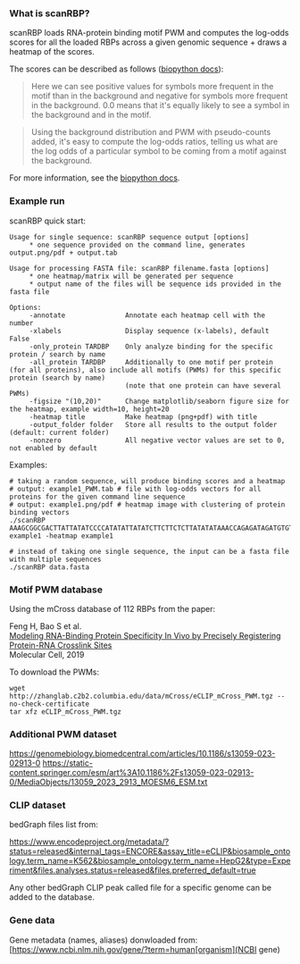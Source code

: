 ### What is scanRBP?

scanRBP loads RNA-protein binding motif PWM and computes the log-odds scores for all the loaded RBPs across a given genomic sequence + draws a heatmap of the scores.

The scores can be described as follows ([biopython docs](http://biopython.org/DIST/docs/tutorial/Tutorial.html)):

> Here we can see positive values for symbols more frequent in the motif than in the background and negative for symbols more frequent in the background. 0.0 means that it's equally likely to see a symbol in the background and in the motif.

> Using the background distribution and PWM with pseudo-counts added, it's easy to compute the log-odds ratios, telling us what are the log odds of a particular symbol to be coming from a motif against the background.

For more information, see the [biopython docs](http://biopython.org/DIST/docs/tutorial/Tutorial.html).

### Example run

scanRBP quick start:

```
Usage for single sequence: scanRBP sequence output [options]
     * one sequence provided on the command line, generates output.png/pdf + output.tab

Usage for processing FASTA file: scanRBP filename.fasta [options]
     * one heatmap/matrix will be generated per sequence
     * output name of the files will be sequence ids provided in the fasta file

Options:
     -annotate               Annotate each heatmap cell with the number
     -xlabels                Display sequence (x-labels), default False
     -only_protein TARDBP    Only analyze binding for the specific protein / search by name
     -all_protein TARDBP     Additionally to one motif per protein (for all proteins), also include all motifs (PWMs) for this specific protein (search by name)
                             (note that one protein can have several PWMs)
     -figsize "(10,20)"      Change matplotlib/seaborn figure size for the heatmap, example width=10, height=20
     -heatmap title          Make heatmap (png+pdf) with title
     -output_folder folder   Store all results to the output folder (default: current folder)
     -nonzero                All negative vector values are set to 0, not enabled by default
```

Examples:

```
# taking a random sequence, will produce binding scores and a heatmap
# output: example1_PWM.tab # file with log-odds vectors for all proteins for the given command line sequence
# output: example1.png/pdf # heatmap image with clustering of protein binding vectors
./scanRBP AAAGCGGCGACTTATTATATCCCCATATATTATATCTTCTTCTCTTATATATAAACCAGAGATAGATGTGTGTGGTGG example1 -heatmap example1

# instead of taking one single sequence, the input can be a fasta file with multiple sequences
./scanRBP data.fasta
```

### Motif PWM database

Using the mCross database of 112 RBPs from the paper:

Feng H, Bao S et al.<br>
[Modeling RNA-Binding Protein Specificity In Vivo by Precisely Registering Protein-RNA Crosslink Sites](https://www.sciencedirect.com/science/article/pii/S1097276519300929?via%3Dihub)<br>
Molecular Cell, 2019<br>

To download the PWMs:

```
wget http://zhanglab.c2b2.columbia.edu/data/mCross/eCLIP_mCross_PWM.tgz --no-check-certificate
tar xfz eCLIP_mCross_PWM.tgz
```

### Additional PWM dataset

https://genomebiology.biomedcentral.com/articles/10.1186/s13059-023-02913-0
https://static-content.springer.com/esm/art%3A10.1186%2Fs13059-023-02913-0/MediaObjects/13059_2023_2913_MOESM6_ESM.txt

### CLIP dataset

bedGraph files list from:

https://www.encodeproject.org/metadata/?status=released&internal_tags=ENCORE&assay_title=eCLIP&biosample_ontology.term_name=K562&biosample_ontology.term_name=HepG2&type=Experiment&files.analyses.status=released&files.preferred_default=true

Any other bedGraph CLIP peak called file for a specific genome can be added to the database.

### Gene data

Gene metadata (names, aliases) donwloaded from: [https://www.ncbi.nlm.nih.gov/gene/?term=human[organism](NCBI gene)